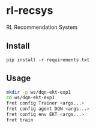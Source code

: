 # rl-recsys
RL Recommendation System

## Install
```
pip install -r requirements.txt
```

## Usage

```sh
mkdir -p ws/dqn-ekt-exp1
cd ws/dqn-ekt-exp1
fret config Trainer <args...>
fret config agent DQN <args...>
fret config env EKT <args...>
fret train
```
